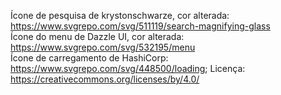 Ícone de pesquisa de krystonschwarze, cor alterada: https://www.svgrepo.com/svg/511119/search-magnifying-glass  
Ícone do menu de Dazzle UI, cor alterada: https://www.svgrepo.com/svg/532195/menu  
Ícone de carregamento de HashiCorp: https://www.svgrepo.com/svg/448500/loading;
Licença: https://creativecommons.org/licenses/by/4.0/